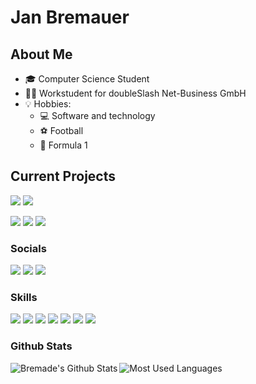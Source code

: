 # Jan Bremauer
## About Me
- 🎓 Computer Science Student
- 👨‍💼 Workstudent for doubleSlash Net-Business GmbH
- 💡 Hobbies:
  - 💻 Software and technology
  - ⚽ Football
  - 🏁 Formula 1

## Current Projects
<a href="https://bremauer.cc"><img src="https://img.shields.io/badge/Website%20-%232196f3.svg?style=for-the-badge&logo=codeforces&labelColor=black&logoColor=white"/></a>
<a href="https://github.com/bremade/Portfolio"><img src="https://img.shields.io/badge/Portfolio%20-%232196f3.svg?style=for-the-badge&logo=github&labelColor=black"/></a>

<a href="https://github.com/bremade/chess"><img src="https://img.shields.io/badge/Chess%20-%232196f3.svg?style=for-the-badge&logo=github&labelColor=black"/></a>
<a href="https://github.com/bremade/dotfiles"><img src="https://img.shields.io/badge/Dotfiles%20-%232196f3.svg?style=for-the-badge&logo=github&labelColor=black"/></a>
<a href="https://github.com/bremade/recify"><img src="https://img.shields.io/badge/Recify%20-%232196f3.svg?style=for-the-badge&logo=github&labelColor=black"/></a>

### Socials
<a href="https://www.linkedin.com/in/jan-bremauer-2a603611b/"><img src="https://img.shields.io/badge/linkedIn%20-%230077B5.svg?&style=for-the-badge&logo=linkedin&logoColor=white"/></a> <a href="https://www.instagram.com/janb_98/"><img src="https://img.shields.io/badge/Instagram%20-%23E4405F.svg?&style=for-the-badge&logo=Instagram&logoColor=white"/></a> <a href="https://twitter.com/BremauerJan/"><img src="https://img.shields.io/badge/Twitter%20-%231DA1F2.svg?&style=for-the-badge&logo=Twitter&logoColor=white"/></a>

### Skills

<img src="https://img.shields.io/badge/java-%23ED8B00.svg?&style=for-the-badge&logo=java&logoColor=white"/> <img src="https://img.shields.io/badge/javascript%20-%23323330.svg?&style=for-the-badge&logo=javascript&logoColor=%23F7DF1E"/> <img src="https://img.shields.io/badge/go-%2300ADD8.svg?&style=for-the-badge&logo=go&logoColor=white"/> <img src="https://img.shields.io/badge/svelte-%23323330.svg?&style=for-the-badge&logo=svelte&logoColor=FF3C00"/> <img src="https://img.shields.io/badge/git%20-%23F05033.svg?&style=for-the-badge&logo=git&logoColor=white"/> <img src="https://img.shields.io/badge/shell_script%20-%23323330.svg?&style=for-the-badge&logo=gnu-bash&logoColor=white"/> <img src="https://img.shields.io/badge/react%20-%23323330.svg?&style=for-the-badge&logo=react&logoColor=%2361DAFB"/>



### Github Stats

<img  alt="Most Used Languages" src="https://github-readme-stats.vercel.app/api/top-langs/?username=bremade&theme=tokyonight"/>
<img align="left" alt="Bremade's Github Stats" src="https://github-readme-stats.vercel.app/api?username=bremade&show_icons=true&theme=tokyonight" />
